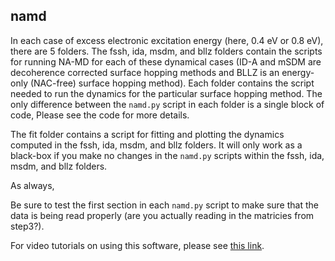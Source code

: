 ## namd

In each case of excess electronic excitation energy (here, 0.4 eV or 0.8 eV), there are 5 folders. The fssh, ida, msdm, and bllz folders contain the scripts for running NA-MD for each of these dynamical cases (ID-A and mSDM are decoherence corrected surface hopping methods and BLLZ is an energy-only (NAC-free) surface hopping method). Each folder contains the script needed to run the dynamics for the particular surface hopping method. The only difference between the `namd.py` script in each folder is a single block of code, Please see the code for more details.

The fit folder contains a script for fitting and plotting the dynamics computed in the fssh, ida, msdm, and bllz folders. It will only work as a black-box if you make no changes in the `namd.py` scripts within the fssh, ida, msdm, and bllz folders. 

As always, 

Be sure to test the first section in each `namd.py` script to make sure that the data is being read properly (are you actually reading in the matricies from step3?).

For video tutorials on using this software, please see [this link](https://github.com/compchem-cybertraining/Tutorials_Libra/blob/master/VIDEOS.md).
